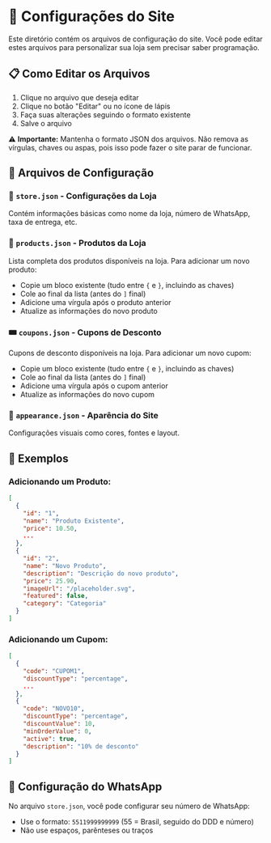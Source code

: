 
# 📄 Configurações do Site

Este diretório contém os arquivos de configuração do site. Você pode editar estes arquivos para personalizar sua loja sem precisar saber programação.

## 📋 Como Editar os Arquivos

1. Clique no arquivo que deseja editar
2. Clique no botão "Editar" ou no ícone de lápis
3. Faça suas alterações seguindo o formato existente
4. Salve o arquivo

⚠️ **Importante:** Mantenha o formato JSON dos arquivos. Não remova as vírgulas, chaves ou aspas, pois isso pode fazer o site parar de funcionar.

## 📁 Arquivos de Configuração

### 🏪 `store.json` - Configurações da Loja
Contém informações básicas como nome da loja, número de WhatsApp, taxa de entrega, etc.

### 🛒 `products.json` - Produtos da Loja
Lista completa dos produtos disponíveis na loja. Para adicionar um novo produto:
- Copie um bloco existente (tudo entre `{` e `}`, incluindo as chaves)
- Cole ao final da lista (antes do `]` final)
- Adicione uma vírgula após o produto anterior
- Atualize as informações do novo produto

### 🎟️ `coupons.json` - Cupons de Desconto
Cupons de desconto disponíveis na loja. Para adicionar um novo cupom:
- Copie um bloco existente (tudo entre `{` e `}`, incluindo as chaves)
- Cole ao final da lista (antes do `]` final)
- Adicione uma vírgula após o cupom anterior
- Atualize as informações do novo cupom

### 🎨 `appearance.json` - Aparência do Site
Configurações visuais como cores, fontes e layout.

## 📝 Exemplos

### Adicionando um Produto:
```json
[
  {
    "id": "1",
    "name": "Produto Existente",
    "price": 10.50,
    ...
  },
  {
    "id": "2", 
    "name": "Novo Produto",
    "description": "Descrição do novo produto",
    "price": 25.90,
    "imageUrl": "/placeholder.svg",
    "featured": false,
    "category": "Categoria"
  }
]
```

### Adicionando um Cupom:
```json
[
  {
    "code": "CUPOM1",
    "discountType": "percentage",
    ...
  },
  {
    "code": "NOVO10",
    "discountType": "percentage",
    "discountValue": 10,
    "minOrderValue": 0,
    "active": true,
    "description": "10% de desconto"
  }
]
```

## 📱 Configuração do WhatsApp

No arquivo `store.json`, você pode configurar seu número de WhatsApp:
- Use o formato: `5511999999999` (55 = Brasil, seguido do DDD e número)
- Não use espaços, parênteses ou traços
